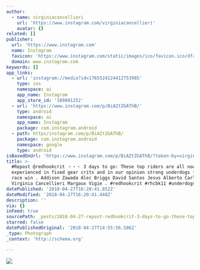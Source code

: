 ```yaml
---
author:
  - name: virginiacancellieri
    url: 'https://www.instagram.com/virginiacancellieri'
    avatar: {}
related: []
publisher:
  url: 'https://www.instagram.com'
  name: Instagram
  favicon: 'https://www.instagram.com/static/images/ico/favicon.ico/dfa85bb1fd63.ico'
  domain: www.instagram.com
keywords: []
app_links:
  - url: 'instagram://media?id=1765524124412753985'
    type: ios
    namespace: ai
    app_name: Instagram
    app_store_id: '389801252'
  - url: 'https://www.instagram.com/p/BiAZtZGAThB/'
    type: android
    namespace: ai
    app_name: Instagram
    package: com.instagram.android
  - path: https/instagram.com/p/BiAZtZGAThB/
    package: com.instagram.android
    namespace: google
    type: android
isBasedOnUrl: 'https://www.instagram.com/p/BiAZtZGAThB/?taken-by=virginiacancellieri'
title: >-
  #Repost @redhookcrit ・・・ 3 days to go: These top riders are all now extremely
  experienced in fixed gear crits and in our opinion strong underdogs for the
  race win . Addison Zawada Alec Briggs David Santos Jesus Alberto Carla Nafria
  Virginia Cancellieri Margaux Vigie . #redhookcrit #rhcbk11 #underdogs
datePublished: '2018-04-27T16:20:41.852Z'
dateModified: '2018-04-27T16:20:41.448Z'
description: ''
via: {}
inFeed: true
sourcePath: _posts/2018-04-27-repost-redhookcrit-3-days-to-go-these-top-riders-are.md
starred: false
datePublishedOriginal: '2018-04-27T14:55:56.586Z'
_type: Photograph
_context: 'http://schema.org'

---
```

![](https://imgflo.herokuapp.com/graph/2b2431f8e7ba7b0/6718a9f85e062fad7d21e9de55ad636b/noop.jpg?input=https%3A%2F%2Fscontent-iad3-1.cdninstagram.com%2Fvp%2Ff706cf513e6c1e841f5628464ce1bc5d%2F5B786199%2Ft51.2885-15%2Fe35%2F30855891_195352254417105_3267052996386619392_n.jpg)